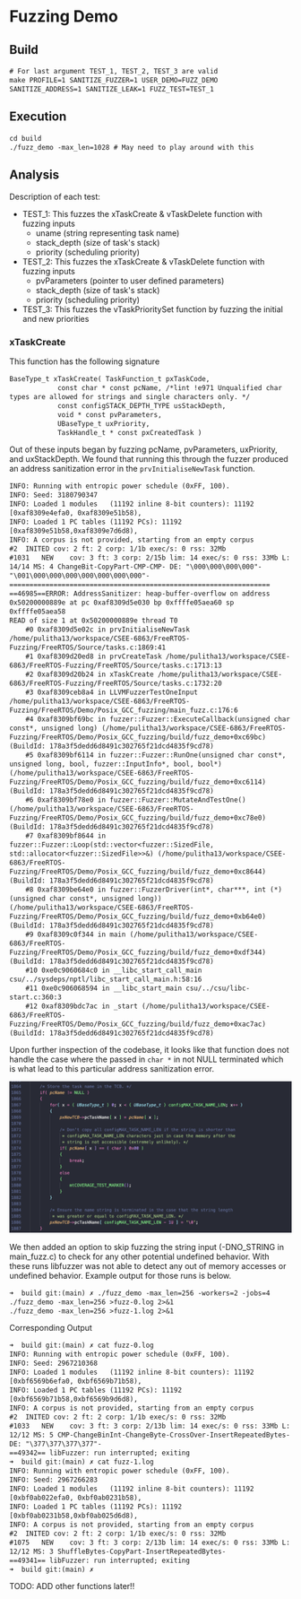 # Fuzzing Demo

## Build

```
# For last argument TEST_1, TEST_2, TEST_3 are valid
make PROFILE=1 SANITIZE_FUZZER=1 USER_DEMO=FUZZ_DEMO SANITIZE_ADDRESS=1 SANITIZE_LEAK=1 FUZZ_TEST=TEST_1
```

## Execution 

```
cd build
./fuzz_demo -max_len=1028 # May need to play around with this
```

## Analysis

Description of each test:
* TEST_1: This fuzzes the xTaskCreate & vTaskDelete function with fuzzing inputs
    * uname (string representing task name)
    * stack_depth (size of task's stack)
    * priority (scheduling priority)
* TEST_2: This fuzzes the xTaskCreate & vTaskDelete function with fuzzing inputs
    * pvParameters (pointer to user defined parameters)
    * stack_depth (size of task's stack)
    * priority (scheduling priority)
* TEST_3: This fuzzes the vTaskPrioritySet function by fuzzing the initial and new priorities
### xTaskCreate

This function has the following signature
```
BaseType_t xTaskCreate( TaskFunction_t pxTaskCode,
			const char * const pcName, /*lint !e971 Unqualified char types are allowed for strings and single characters only. */
			const configSTACK_DEPTH_TYPE usStackDepth,
			void * const pvParameters,
			UBaseType_t uxPriority,
			TaskHandle_t * const pxCreatedTask )

```

Out of these inputs began by fuzzing pcName, pvParameters, uxPriority, and uxStackDepth. We found that running 
this through the fuzzer produced an address sanitization error in the `prvInitialiseNewTask` function.

```
INFO: Running with entropic power schedule (0xFF, 100).
INFO: Seed: 3180790347
INFO: Loaded 1 modules   (11192 inline 8-bit counters): 11192 [0xaf8309e4efa0, 0xaf8309e51b58),
INFO: Loaded 1 PC tables (11192 PCs): 11192 [0xaf8309e51b58,0xaf8309e7d6d8),
INFO: A corpus is not provided, starting from an empty corpus
#2	INITED cov: 2 ft: 2 corp: 1/1b exec/s: 0 rss: 32Mb
#1031	NEW    cov: 3 ft: 3 corp: 2/15b lim: 14 exec/s: 0 rss: 33Mb L: 14/14 MS: 4 ChangeBit-CopyPart-CMP-CMP- DE: "\000\000\000\000"-"\001\000\000\000\000\000\000\000"-
=================================================================
==46985==ERROR: AddressSanitizer: heap-buffer-overflow on address 0x50200000889e at pc 0xaf8309d5e030 bp 0xffffe05aea60 sp 0xffffe05aea58
READ of size 1 at 0x50200000889e thread T0
    #0 0xaf8309d5e02c in prvInitialiseNewTask /home/pulitha13/workspace/CSEE-6863/FreeRTOS-Fuzzing/FreeRTOS/Source/tasks.c:1869:41
    #1 0xaf8309d20ed8 in prvCreateTask /home/pulitha13/workspace/CSEE-6863/FreeRTOS-Fuzzing/FreeRTOS/Source/tasks.c:1713:13
    #2 0xaf8309d20b24 in xTaskCreate /home/pulitha13/workspace/CSEE-6863/FreeRTOS-Fuzzing/FreeRTOS/Source/tasks.c:1732:20
    #3 0xaf8309ceb8a4 in LLVMFuzzerTestOneInput /home/pulitha13/workspace/CSEE-6863/FreeRTOS-Fuzzing/FreeRTOS/Demo/Posix_GCC_fuzzing/main_fuzz.c:176:6
    #4 0xaf8309bf69bc in fuzzer::Fuzzer::ExecuteCallback(unsigned char const*, unsigned long) (/home/pulitha13/workspace/CSEE-6863/FreeRTOS-Fuzzing/FreeRTOS/Demo/Posix_GCC_fuzzing/build/fuzz_demo+0xc69bc) (BuildId: 178a3f5dedd6d8491c302765f21dcd4835f9cd78)
    #5 0xaf8309bf6114 in fuzzer::Fuzzer::RunOne(unsigned char const*, unsigned long, bool, fuzzer::InputInfo*, bool, bool*) (/home/pulitha13/workspace/CSEE-6863/FreeRTOS-Fuzzing/FreeRTOS/Demo/Posix_GCC_fuzzing/build/fuzz_demo+0xc6114) (BuildId: 178a3f5dedd6d8491c302765f21dcd4835f9cd78)
    #6 0xaf8309bf78e0 in fuzzer::Fuzzer::MutateAndTestOne() (/home/pulitha13/workspace/CSEE-6863/FreeRTOS-Fuzzing/FreeRTOS/Demo/Posix_GCC_fuzzing/build/fuzz_demo+0xc78e0) (BuildId: 178a3f5dedd6d8491c302765f21dcd4835f9cd78)
    #7 0xaf8309bf8644 in fuzzer::Fuzzer::Loop(std::vector<fuzzer::SizedFile, std::allocator<fuzzer::SizedFile>>&) (/home/pulitha13/workspace/CSEE-6863/FreeRTOS-Fuzzing/FreeRTOS/Demo/Posix_GCC_fuzzing/build/fuzz_demo+0xc8644) (BuildId: 178a3f5dedd6d8491c302765f21dcd4835f9cd78)
    #8 0xaf8309be64e0 in fuzzer::FuzzerDriver(int*, char***, int (*)(unsigned char const*, unsigned long)) (/home/pulitha13/workspace/CSEE-6863/FreeRTOS-Fuzzing/FreeRTOS/Demo/Posix_GCC_fuzzing/build/fuzz_demo+0xb64e0) (BuildId: 178a3f5dedd6d8491c302765f21dcd4835f9cd78)
    #9 0xaf8309c0f344 in main (/home/pulitha13/workspace/CSEE-6863/FreeRTOS-Fuzzing/FreeRTOS/Demo/Posix_GCC_fuzzing/build/fuzz_demo+0xdf344) (BuildId: 178a3f5dedd6d8491c302765f21dcd4835f9cd78)
    #10 0xe0c9060684c0 in __libc_start_call_main csu/../sysdeps/nptl/libc_start_call_main.h:58:16
    #11 0xe0c906068594 in __libc_start_main csu/../csu/libc-start.c:360:3
    #12 0xaf8309bdc7ac in _start (/home/pulitha13/workspace/CSEE-6863/FreeRTOS-Fuzzing/FreeRTOS/Demo/Posix_GCC_fuzzing/build/fuzz_demo+0xac7ac) (BuildId: 178a3f5dedd6d8491c302765f21dcd4835f9cd78)
```

Upon further inspection of the codebase, it looks like that function does not handle the case where the passed in
`char *` in not NULL terminated which is what lead to this particular address sanitization error.

![alt text](images/prvInitialise.png)

We then added an option to skip fuzzing the string input (-DNO_STRING in main_fuzz.c) to check for any other potential undefined behavior. With these runs libfuzzer was not able to detect any out of memory accesses or undefined behavior. Example output for those runs is below.

```
➜  build git:(main) ✗ ./fuzz_demo -max_len=256 -workers=2 -jobs=4
./fuzz_demo -max_len=256 >fuzz-0.log 2>&1
./fuzz_demo -max_len=256 >fuzz-1.log 2>&1
```

Corresponding Output
```
➜  build git:(main) ✗ cat fuzz-0.log
INFO: Running with entropic power schedule (0xFF, 100).
INFO: Seed: 2967210368
INFO: Loaded 1 modules   (11192 inline 8-bit counters): 11192 [0xbf6569b6efa0, 0xbf6569b71b58),
INFO: Loaded 1 PC tables (11192 PCs): 11192 [0xbf6569b71b58,0xbf6569b9d6d8),
INFO: A corpus is not provided, starting from an empty corpus
#2	INITED cov: 2 ft: 2 corp: 1/1b exec/s: 0 rss: 32Mb
#1033	NEW    cov: 3 ft: 3 corp: 2/13b lim: 14 exec/s: 0 rss: 33Mb L: 12/12 MS: 5 CMP-ChangeBinInt-ChangeByte-CrossOver-InsertRepeatedBytes- DE: "\377\377\377\377"-
==49342== libFuzzer: run interrupted; exiting
➜  build git:(main) ✗ cat fuzz-1.log
INFO: Running with entropic power schedule (0xFF, 100).
INFO: Seed: 2967266283
INFO: Loaded 1 modules   (11192 inline 8-bit counters): 11192 [0xbf0ab022efa0, 0xbf0ab0231b58),
INFO: Loaded 1 PC tables (11192 PCs): 11192 [0xbf0ab0231b58,0xbf0ab025d6d8),
INFO: A corpus is not provided, starting from an empty corpus
#2	INITED cov: 2 ft: 2 corp: 1/1b exec/s: 0 rss: 32Mb
#1075	NEW    cov: 3 ft: 3 corp: 2/13b lim: 14 exec/s: 0 rss: 33Mb L: 12/12 MS: 3 ShuffleBytes-CopyPart-InsertRepeatedBytes-
==49341== libFuzzer: run interrupted; exiting
➜  build git:(main) ✗

```

TODO: ADD other functions later!!
